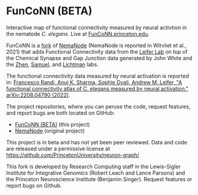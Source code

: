# FunCoNN (BETA)

Interactive map of functional connectivity measured by neural activtion in the nematode _C. elegans_. 
Live at [FunCoNN.princeton.edu](https://funconn.princeton.edu/).

FunCoNN is a [fork](https://github.com/zhenlab-ltri/NemaNode) of [NemaNode](https://nemanode.org/) 
(NemaNode is reported in Witvliet et al., 2021) that adds Functional Connectivity data from the 
[Leifer Lab](http://leiferlab.princeton.edu) on top of the Chemical Synapse and Gap Junction data 
generated by John White and the [Zhen](https://www.zhenlab.com), [Samuel](https://scholar.harvard.edu/aravisamuel), 
and [Lichtman](https://lichtmanlab.fas.harvard.edu) labs.

The functional connectivity data measured by neural activation is reported in: 
[Francesco Randi, Anuj K. Sharma, Sophie Dvali, Andrew M. Leifer, "A functional connectivity atlas of 
C. elegans measured by neural activation." arXiv:2208.04790 (2022)](https://doi.org/10.48550/arXiv.2208.04790).

The project repositories, where you can peruse the code, request features, and report bugs are both located on GitHub:
- [FunCoNN (BETA)](https://github.com/PrincetonUniversity/neuron-graph) (this project)
- [NemaNode](https://github.com/zhenlab-ltri/NemaNode) (original project)

This project is in beta and has not yet been peer reviewed. Data and code are released under a permissive
license at https://github.com/PrincetonUniversity/neuron-graph/

This fork is developed by Research Computing staff in the Lewis-Sigler Institute for Integrative Genomics 
(Robert Leach and Lance Parsons) and the Princeton Neuroscience Institute (Benjamin Singer). Request features
or report bugs on Github.
